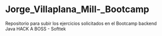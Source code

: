 # Jorge_Villaplana_Mill-_Bootcamp
Repositorio para subir los ejercicios solicitados en el Bootcamp backend Java HACK A BOSS - Softtek
